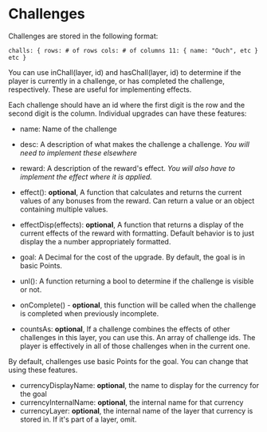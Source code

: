 # Challenges

Challenges are stored in the following format:

``challs: {
  rows: # of rows
  cols: # of columns
  11: {
    name: "Ouch",
    etc
  }
  etc
}``

You can use inChall(layer, id) and hasChall(layer, id) to determine if the player is currently in a challenge,
or has completed the challenge, respectively. These are useful for implementing effects.

Each challenge should have an id where the first digit is the row and the second digit is the column.
Individual upgrades can have these features:

- name: Name of the challenge

- desc: A description of what makes the challenge a challenge. *You will need to implement these elsewhere*

- reward: A description of the reward's effect. *You will also have to implement the effect where it is applied.*

- effect(): **optional**, A function that calculates and returns the current values of any bonuses from the reward.
    Can return a value or an object containing multiple values.

- effectDisp(effects): **optional**, A function that returns a display of the current effects of the reward with 
                     formatting. Default behavior is to just display the a number appropriately formatted.

- goal: A Decimal for the cost of the upgrade. By default, the goal is in basic Points.

- unl(): A function returning a bool to determine if the challenge is visible or not.

- onComplete() - **optional**, this function will be called when the challenge is completed when previously incomplete.

- countsAs: **optional**, If a challenge combines the effects of other challenges in this layer, you can use this.
            An array of challenge ids. The player is effectively in all of those challenges when in the current one.

By default, challenges use basic Points for the goal. You can change that using these features.
- currencyDisplayName: **optional**, the name to display for the currency for the goal
- currencyInternalName: **optional**, the internal name for that currency
- currencyLayer: **optional**, the internal name of the layer that currency is stored in.
                 If it's part of a layer, omit.



